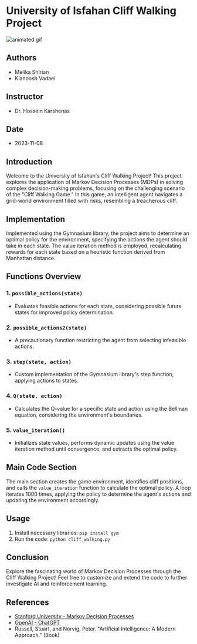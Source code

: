 # University of Isfahan Cliff Walking Project

![animated gif](https://s30.picofile.com/file/8470387642/Untitled_Project.gif)

## Authors
- Melika Shirian
- Kianoosh Vadaei

## Instructor
- Dr. Hossein Karshenas

## Date
- 2023-11-08

## Introduction
Welcome to the University of Isfahan's Cliff Walking Project! This project explores the application of Markov Decision Processes (MDPs) in solving complex decision-making problems, focusing on the challenging scenario of the "Cliff Walking Game." In this game, an intelligent agent navigates a grid-world environment filled with risks, resembling a treacherous cliff.

## Implementation
Implemented using the Gymnasium library, the project aims to determine an optimal policy for the environment, specifying the actions the agent should take in each state. The value iteration method is employed, recalculating rewards for each state based on a heuristic function derived from Manhattan distance.

## Functions Overview

### 1. `possible_actions(state)`
- Evaluates feasible actions for each state, considering possible future states for improved policy determination.

### 2. `possible_actions2(state)`
- A precautionary function restricting the agent from selecting infeasible actions.

### 3. `step(state, action)`
- Custom implementation of the Gymnasium library's step function, applying actions to states.

### 4. `Q(state, action)`
- Calculates the Q-value for a specific state and action using the Bellman equation, considering the environment's boundaries.

### 5. `value_iteration()`
- Initializes state values, performs dynamic updates using the value iteration method until convergence, and extracts the optimal policy.

## Main Code Section
The main section creates the game environment, identifies cliff positions, and calls the `value_iteration` function to calculate the optimal policy. A loop iterates 1000 times, applying the policy to determine the agent's actions and updating the environment accordingly.

## Usage
1. Install necessary libraries: `pip install gym`
2. Run the code: `python cliff_walking.py`

## Conclusion
Explore the fascinating world of Markov Decision Processes through the Cliff Walking Project! Feel free to customize and extend the code to further investigate AI and reinforcement learning.

## References
- [Stanford University - Markov Decision Processes](https://www.youtube.com/watch?v=9g32v7bK3Co&t=4214s)
- [OpenAI - ChatGPT](https://www.openai.com/)
- Russell, Stuart, and Norvig, Peter. "Artificial Intelligence: A Modern Approach." (Book)

